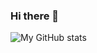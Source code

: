 ### Hi there 👋

![My GitHub stats](https://github-readme-stats.vercel.app/api?username=cbbartlett&show_icons=true&theme=dracula)

